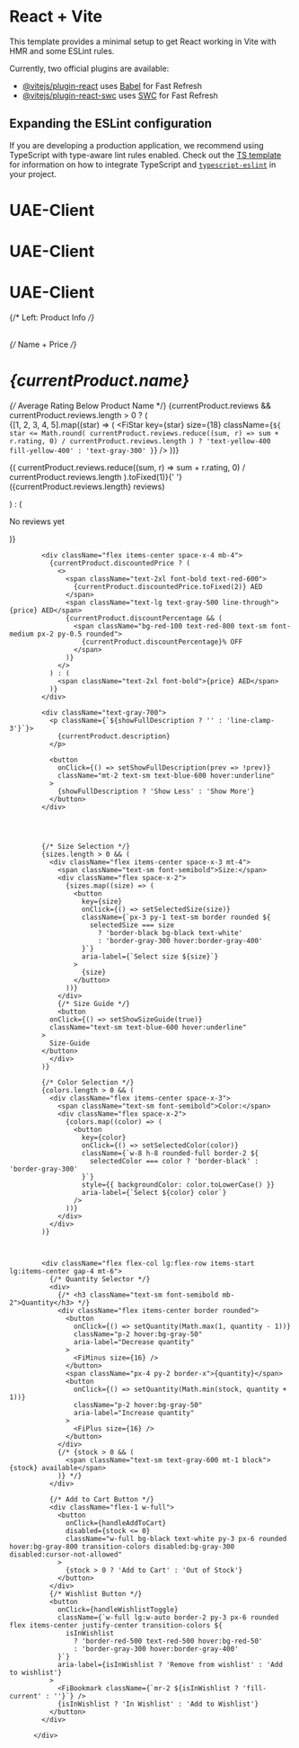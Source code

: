 # React + Vite

This template provides a minimal setup to get React working in Vite with HMR and some ESLint rules.

Currently, two official plugins are available:

- [@vitejs/plugin-react](https://github.com/vitejs/vite-plugin-react/blob/main/packages/plugin-react) uses [Babel](https://babeljs.io/) for Fast Refresh
- [@vitejs/plugin-react-swc](https://github.com/vitejs/vite-plugin-react/blob/main/packages/plugin-react-swc) uses [SWC](https://swc.rs/) for Fast Refresh

## Expanding the ESLint configuration

If you are developing a production application, we recommend using TypeScript with type-aware lint rules enabled. Check out the [TS template](https://github.com/vitejs/vite/tree/main/packages/create-vite/template-react-ts) for information on how to integrate TypeScript and [`typescript-eslint`](https://typescript-eslint.io) in your project.
# UAE-Client
# UAE-Client
# UAE-Client














{/* Left: Product Info */}
          <div className="lg:w-1/2 space-y-6">  
            {/* Name + Price */}
            <h1 className="text-2xl font-medium">{currentProduct.name}</h1>
            {/* Average Rating Below Product Name */}
            {currentProduct.reviews && currentProduct.reviews.length > 0 ? (
              <div className="mt-2 flex items-center space-x-3">
                <div className="flex space-x-1">
                  {[1, 2, 3, 4, 5].map((star) => (
                    <FiStar
                      key={star}
                      size={18}
                      className={`${
                        star <=
                          Math.round(
                            currentProduct.reviews.reduce((sum, r) => sum + r.rating, 0) /
                              currentProduct.reviews.length
                          )
                          ? 'text-yellow-400 fill-yellow-400'
                          : 'text-gray-300'
                      }`}
                    />
                  ))}
                </div>
                <p className="text-sm text-gray-600">
                  {(
                    currentProduct.reviews.reduce((sum, r) => sum + r.rating, 0) /
                    currentProduct.reviews.length
                  ).toFixed(1)}{' '}
                  ({currentProduct.reviews.length} reviews)
                </p>
              </div>
            ) : (
              <p className="mt-2 text-sm text-gray-500">No reviews yet</p>
            )}

            <div className="flex items-center space-x-4 mb-4">
              {currentProduct.discountedPrice ? (
                <>
                  <span className="text-2xl font-bold text-red-600">
                    {currentProduct.discountedPrice.toFixed(2)} AED
                  </span>
                  <span className="text-lg text-gray-500 line-through">{price} AED</span>
                  {currentProduct.discountPercentage && (
                    <span className="bg-red-100 text-red-800 text-sm font-medium px-2 py-0.5 rounded">
                      {currentProduct.discountPercentage}% OFF
                    </span>
                  )}
                </>
              ) : (
                <span className="text-2xl font-bold">{price} AED</span>
              )}
            </div>

            <div className="text-gray-700">
              <p className={`${showFullDescription ? '' : 'line-clamp-3'}`}>
                {currentProduct.description}
              </p>

              <button
                onClick={() => setShowFullDescription(prev => !prev)}
                className="mt-2 text-sm text-blue-600 hover:underline"
              >
                {showFullDescription ? 'Show Less' : 'Show More'}
              </button>
            </div>


            

            {/* Size Selection */}
            {sizes.length > 0 && (
              <div className="flex items-center space-x-3 mt-4">
                <span className="text-sm font-semibold">Size:</span>
                <div className="flex space-x-2">
                  {sizes.map((size) => (
                    <button
                      key={size}
                      onClick={() => setSelectedSize(size)}
                      className={`px-3 py-1 text-sm border rounded ${
                        selectedSize === size
                          ? 'border-black bg-black text-white'
                          : 'border-gray-300 hover:border-gray-400'
                      }`}
                      aria-label={`Select size ${size}`}
                    >
                      {size}
                    </button>
                  ))}
                </div>
                {/* Size Guide */}
                <button
              onClick={() => setShowSizeGuide(true)}
              className="text-sm text-blue-600 hover:underline"
            >
              Size-Guide
            </button>
              </div>
            )}

            {/* Color Selection */}
            {colors.length > 0 && (
              <div className="flex items-center space-x-3">
                <span className="text-sm font-semibold">Color:</span>
                <div className="flex space-x-2">
                  {colors.map((color) => (
                    <button
                      key={color}
                      onClick={() => setSelectedColor(color)}
                      className={`w-8 h-8 rounded-full border-2 ${
                        selectedColor === color ? 'border-black' : 'border-gray-300'
                      }`}
                      style={{ backgroundColor: color.toLowerCase() }}
                      aria-label={`Select ${color} color`}
                    />
                  ))}
                </div>
              </div>
            )}



            <div className="flex flex-col lg:flex-row items-start lg:items-center gap-4 mt-6">
              {/* Quantity Selector */}
              <div>
                {/* <h3 className="text-sm font-semibold mb-2">Quantity</h3> */}
                <div className="flex items-center border rounded">
                  <button
                    onClick={() => setQuantity(Math.max(1, quantity - 1))}
                    className="p-2 hover:bg-gray-50"
                    aria-label="Decrease quantity"
                  >
                    <FiMinus size={16} />
                  </button>
                  <span className="px-4 py-2 border-x">{quantity}</span>
                  <button
                    onClick={() => setQuantity(Math.min(stock, quantity + 1))}
                    className="p-2 hover:bg-gray-50"
                    aria-label="Increase quantity"
                  >
                    <FiPlus size={16} />
                  </button>
                </div>
                {/* {stock > 0 && (
                  <span className="text-sm text-gray-600 mt-1 block">{stock} available</span>
                )} */}
              </div>

              {/* Add to Cart Button */}
              <div className="flex-1 w-full">
                <button
                  onClick={handleAddToCart}
                  disabled={stock <= 0}
                  className="w-full bg-black text-white py-3 px-6 rounded hover:bg-gray-800 transition-colors disabled:bg-gray-300 disabled:cursor-not-allowed"
                >
                  {stock > 0 ? 'Add to Cart' : 'Out of Stock'}
                </button>
              </div>
              {/* Wishlist Button */}
              <button
                onClick={handleWishlistToggle}
                className={`w-full lg:w-auto border-2 py-3 px-6 rounded flex items-center justify-center transition-colors ${
                  isInWishlist 
                    ? 'border-red-500 text-red-500 hover:bg-red-50' 
                    : 'border-gray-300 hover:border-gray-400'
                }`}
                aria-label={isInWishlist ? 'Remove from wishlist' : 'Add to wishlist'}
              >
                <FiBookmark className={`mr-2 ${isInWishlist ? 'fill-current' : ''}`} />
                {isInWishlist ? 'In Wishlist' : 'Add to Wishlist'}
              </button>
            </div>

          </div>